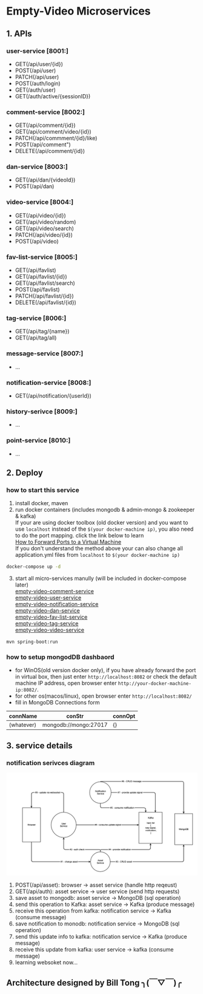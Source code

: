# Empty-Video Microservices
## 1. APIs
### user-service [8001:]
- GET(/api/user/{id})
- POST(/api/user)
- PATCH(/api/user)
- POST(/auth/login)
- GET(/auth/user)
- GET(/auth/active/{sessionID})
### comment-service [8002:]
- GET(/api/comment/{id})
- GET(/api/comment/video/{id})
- PATCH(/api/commment/{id}/like)
- POST(/api/comment")
- DELETE(/api/comment/{id})
### dan-service [8003:]
- GET(/api/dan/{videoId})
- POST(/api/dan)
### video-service [8004:]
- GET(/api/video/{id})
- GET(/api/video/random)
- GET(/api/video/search)
- PATCH(/api/video/{id})
- POST(/api/video)
### fav-list-service [8005:]
- GET(/api/favlist)
- GET(/api/favlist/{id})
- GET(/api/favlist/search)
- POST(/api/favlist)
- PATCH(/api/favlist/{id})
- DELETE(/api/favlist/{id})
### tag-service [8006:]
- GET(/api/tag/{name})
- GET(/api/tag/all)
### message-service [8007:]
- ...
### notification-service [8008:]
- GET(/api/notification/{userId})
### history-serivce [8009:]
- ...
### point-service [8010:]
- ...
## 2. Deploy
### how to start this service
1. install docker, maven
2. run docker containers (includes mongodb & admin-mongo & zookeeper & kafka)   
If your are using docker toolbox (old docker version) and you want to use `localhost` instead of the `$(your docker-machine ip)`, you also need to do the port mapping. click the link below to learn    
[How to Forward Ports to a Virtual Machine](https://www.howtogeek.com/122641/how-to-forward-ports-to-a-virtual-machine-and-use-it-as-a-server/)  
If you don't understand the method above your can also change all application.yml files from `localhost` to `$(your docker-machine ip)`
```bash
docker-compose up -d
```
3. start all micro-services manully (will be included in docker-compose later)  
[empty-video-comment-service](empty-video-comment-service)  
[empty-video-user-service](empty-video-user-service)  
[empty-video-notification-service](empty-video-notification-service)  
[empty-video-dan-service](empty-video-dan-service)  
[empty-video-fav-list-service](empty-video-fav-list-service)  
[empty-video-tag-service](empty-video-tag-service)  
[empty-video-video-service](empty-video-video-service)  
``` 
mvn spring-boot:run
```
### how to setup mongodDB dashbaord
- for WinOS(old version docker only), if you have already forward the port in virtual box, then just enter `http://localhost:8082` or check the default machine IP address, open browser enter `http://your-docker-machine-ip:8082/`. 
- for other os(macos/linux), open browser enter `http://localhost:8082/`
- fill in MongoDB Connections form  
    
connName | conStr | connOpt
--- | --- | ---
(whatever) | mongodb://mongo:27017 | {}

## 3. service details
### notification serivces diagram

![ad](docs/img/ev-notification-service-flow.png)

1. POST(/api/asset): browser → asset service (handle http reqeust)
2. GET(/api/auth): asset service → user service (send http requests)
3. save asset to mongodb: asset service → MongoDB (sql operation)
4. send this operation to Kafka: asset service → Kafka (produce message)
5. receive this operation from kafka: notification service → Kafka (consume message)
6. save notification to monodb: notification service → MongoDB (sql operation)
7. send this update info to kafka: notification service → Kafka (produce message)
8. receive this update from kafka: user service → kafka (consume message)
9. learning websoket now...
## Architecture designed by Bill Tong  ╮(￣▽￣)╭ 
